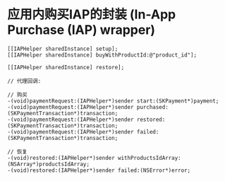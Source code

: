应用内购买IAP的封装 (In-App Purchase (IAP) wrapper)
======

	[[IAPHelper sharedInstance] setup];
	[[IAPHelper sharedInstance] buyWithProductId:@"product_id"];
	
	[[IAPHelper sharedInstance] restore];
	
	// 代理回调:
	
	// 购买
	-(void)paymentRequest:(IAPHelper*)sender start:(SKPayment*)payment;
	-(void)paymentRequest:(IAPHelper*)sender purchased:(SKPaymentTransaction*)transaction;
	-(void)paymentRequest:(IAPHelper*)sender restored:(SKPaymentTransaction*)transaction;
	-(void)paymentRequest:(IAPHelper*)sender failed:(SKPaymentTransaction*)transaction;
	
	// 恢复
	-(void)restored:(IAPHelper*)sender withProductsIdArray:(NSArray*)productsIdArray;
	-(void)restored:(IAPHelper*)sender failed:(NSError*)error; 